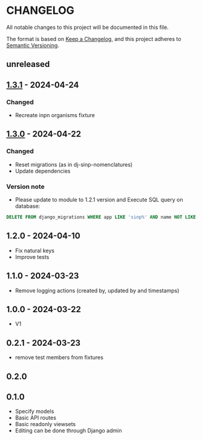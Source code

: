 # CHANGELOG

All notable changes to this project will be documented in this file.

The format is based on [Keep a Changelog](https://keepachangelog.com/), and this project adheres to [Semantic Versioning](https://semver.org/).

<!-- ## Unreleased [{version_tag}](https://github.com/opengisch/qgis-plugin-ci/releases/tag/{version_tag}) - YYYY-MM-DD -->

## unreleased

## [1.3.1](https://github.com/dbchiro/DjangoSinpOrganisms/releases/tag/1.3.1) - 2024-04-24

### Changed

* Recreate inpn organisms fixture

## [1.3.0](https://github.com/dbchiro/DjangoSinpOrganisms/releases/tag/1.3.0) - 2024-04-22

### Changed

* Reset migrations (as in dj-sinp-nomenclatures)
* Update dependencies

### Version note

* Please update to module to 1.2.1 version and Execute SQL query on database:

```sql
DELETE FROM django_migrations WHERE app LIKE 'sinp%' AND name NOT LIKE '0001_%';
```

## 1.2.0 - 2024-04-10

* Fix natural keys
* Improve tests

## 1.1.0 - 2024-03-23

* Remove logging actions (created by, updated by and timestamps)

## 1.0.0 - 2024-03-22

* V1

## 0.2.1 - 2024-03-23

* remove test members from fixtures

## 0.2.0

## 0.1.0

* Specify models
* Basic API routes
* Basic readonly viewsets
* Editing can be done through Django admin
